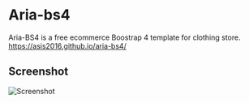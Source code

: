 # Aria-bs4
Aria-BS4 is a free ecommerce Boostrap 4 template for clothing store. <br>
https://asis2016.github.io/aria-bs4/

## Screenshot
![Screenshot](/screenshot.jpg)

